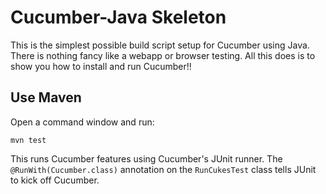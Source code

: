 # Cucumber-Java Skeleton


This is the simplest possible build script setup for Cucumber using Java.
There is nothing fancy like a webapp or browser testing. All this does is to show you how
to install and run Cucumber!!

## Use Maven

Open a command window and run:

    mvn test

This runs Cucumber features using Cucumber's JUnit runner. The `@RunWith(Cucumber.class)` annotation on the `RunCukesTest`
class tells JUnit to kick off Cucumber.
